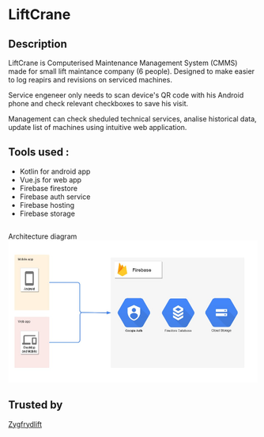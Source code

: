 # LiftCrane
## Description
LiftCrane is Computerised Maintenance Management System (CMMS) made for small lift maintance company (6 people).
Designed to make easier to log reapirs and revisions on serviced machines.

Service engeneer only needs to scan device's QR code with his Android phone and check relevant checkboxes to save his visit.

Management can check sheduled technical services, analise historical data, update list of machines using intuitive web application.


## Tools used :
  - Kotlin for android app
  - Vue.js for web app
  - Firebase firestore 
  - Firebase auth service
  - Firebase hosting
  - Firebase storage
  
##
     
Architecture diagram        
![image](images/Firebase.jpg)


## Trusted by

[Zygfrydlift](https://zygfrydlift.pl/)
